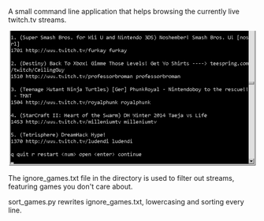 A small command line application that helps browsing the currently live twitch.tv streams.

![screenshot](https://github.com/melbaa/browse_twitch/blob/master/ss.png)

The ignore_games.txt file in the directory is used to filter out streams, featuring games you don't care about. 

sort_games.py rewrites ignore_games.txt, lowercasing and sorting every line.
